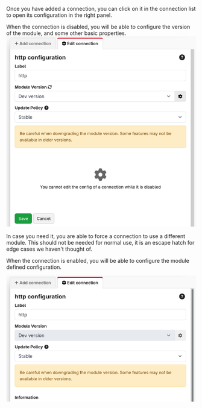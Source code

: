 Once you have added a connection, you can click on it in the connection list to open its configuration in the right panel.

When the connection is disabled, you will be able to configure the version of the module, and some other basic properties.
![Connection config when disabled](images/configure-disabled.png)

In case you need it, you are able to force a connection to use a different module. This should not be needed for normal use, it is an escape hatch for edge cases we haven't thought of.

When the connection is enabled, you will be able to configure the module defined configuration.

![Connection config when enabled](images/configure-enabled.png)
